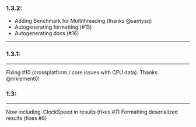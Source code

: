 ### 1.3.2:
* Adding Benchmark for Multithreading (thanks @santysq)
* Autogenerating formatting (#15)
* Autogenerating docs (#16)
---

### 1.3.1:
---
Fixing #10 (crossplatform / core issues with CPU data).   Thanks @mklement0!

### 1.3:
---
Now including .ClockSpeed in results (fixes #7)
Formatting deserialized results (fixes #8)

